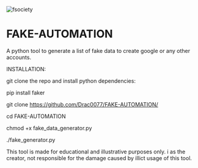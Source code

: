 ![fsociety](https://media.tenor.com/3ItiA2urMygAAAAC/nerowo-fsociety.gif)



# FAKE-AUTOMATION
A python tool to generate a list of fake data to create google or any other accounts.

INSTALLATION:

git clone the repo and install python dependencies: 

pip install faker

git clone https://github.com/Drac0077/FAKE-AUTOMATION/

cd FAKE-AUTOMATION

chmod +x fake_data_generator.py

./fake_generator.py


This tool is made for educational and illustrative purposes only. i as the creator, not responsible for the damage caused by illict usage of this tool.
